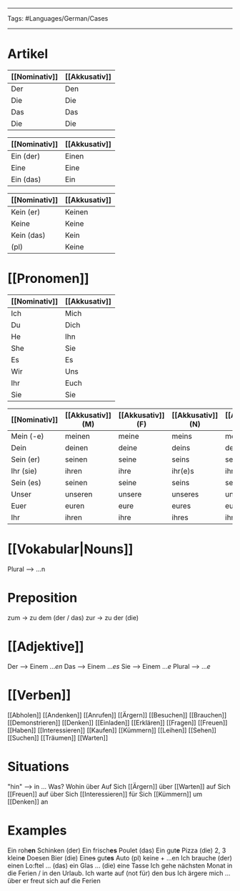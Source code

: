 ___
Tags: #Languages/German/Cases 
___

# Artikel
[[Nominativ]] | [[Akkusativ]]
-----|-----
Der | Den
Die | Die
Das | Das
Die | Die

[[Nominativ]] | [[Akkusativ]]
-----|-----
Ein (der) | Einen
Eine | Eine
Ein (das) | Ein

[[Nominativ]] | [[Akkusativ]]
-----|-----
Kein (er) | Keinen
Keine | Keine
Kein (das) | Kein
(pl) | Keine

# [[Pronomen]]
[[Nominativ]] | [[Akkusativ]]
------------ | ------------
Ich | Mich
Du | Dich
He | Ihn
She| Sie
Es | Es
Wir | Uns
Ihr | Euch
Sie | Sie

[[Nominativ]] | [[Akkusativ]] (M) | [[Akkusativ]] (F) | [[Akkusativ]] (N) | [[Akkusativ]] (P)
------------ | ------------ | ------------ | ------------ | ------------
Mein (-e) | meinen | meine | meins | meine
Dein | deinen | deine | deins | deine
Sein (er) | seinen | seine | seins | seine
Ihr (sie) | ihren | ihre | ihr(e)s | ihre
Sein (es) | seinen | seine | seins | seine
Unser | unseren | unsere | unseres | unsere
Euer | euren | eure | eures | eure
Ihr | ihren | ihre | ihres | ihre

# [[Vokabular|Nouns]]
Plural --> ...n

# Preposition
zum -> zu dem (der / das)
zur -> zu der (die)

# [[Adjektive]]
Der --> Einem ...*en*
Das --> Einem ...*es*
Sie --> Einem ...*e*
Plural -->  ...*e*

# [[Verben]]
[[Abholen]]
[[Andenken]]
[[Anrufen]]
[[Ärgern]]
[[Besuchen]]
[[Brauchen]]
[[Demonstrieren]]
[[Denken]]
[[Einladen]]
[[Erklären]]
[[Fragen]]
[[Freuen]]
[[Haben]]
[[Interessieren]]
[[Kaufen]]
[[Kümmern]]
[[Leihen]]
[[Sehen]]
[[Suchen]]
[[Träumen]]
[[Warten]]

# Situations
"hin" --> in ...
Was?
Wohin
über
Auf
Sich [[Ärgern]] über
[[Warten]] auf
Sich [[Freuen]] auf über
Sich [[Interessieren]] für
Sich [[Kümmern]] um
[[Denken]] an

# Examples
Ein roh**en** Schinken (der)
Ein frisch**es** Poulet (das)
Ein gut**e** Pizza (die)
2, 3 klein**e** Doesen Bier (die)
Ein~~es~~ gut**es** Auto
(pl) keine + ...en
Ich brauche (der) einen Lo:ftel
... (das) ein Glas
... (die) eine Tasse
Ich  gehe nächsten Monat in die Ferien / in den Urlaub. 
Ich warte auf (not für) den bus
Ich  ärgere mich ... über
er freut sich auf die Ferien